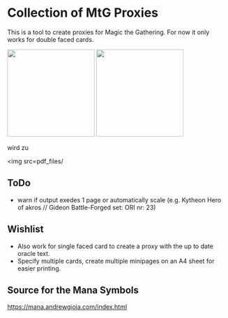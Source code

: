 # Collection of MtG Proxies

This is a tool to create proxies for Magic the Gathering.
For now it only works for double faced cards.

<img src=https://cards.scryfall.io/large/front/6/d/6d84e2d4-38bf-4d46-99a6-37c2dda66b16.jpg?1698988748 width=200>
<img src=https://cards.scryfall.io/large/back/6/d/6d84e2d4-38bf-4d46-99a6-37c2dda66b16.jpg?1698988748 width=200>

wird zu

<img src=pdf_files/

## ToDo

- warn if output exedes 1 page or automatically scale (e.g. Kytheon Hero of akros // Gideon Battle-Forged set: ORI nr: 23)

## Wishlist

- Also work for single faced card to create a proxy with the up to date oracle text.
- Specify multiple cards, create multiple minipages on an A4 sheet for easier printing.

## Source for the Mana Symbols

https://mana.andrewgioia.com/index.html
